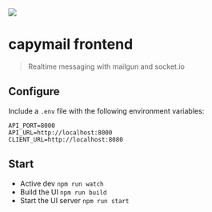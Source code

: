 <img src="https://i.pinimg.com/originals/53/b8/68/53b8686a18b7b0f34c7c6165336f8dc4.jpg" />

capymail frontend
===
> Realtime messaging with mailgun and socket.io

## Configure

Include a `.env` file with the following environment variables:

```
API_PORT=8000
API_URL=http://localhost:8000
CLIENT_URL=http://localhost:8080
```

## Start

* Active dev `npm run watch`
* Build the UI `npm run build`
* Start the UI server `npm run start`
